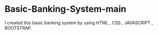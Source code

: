 # Basic-Banking-System-main
I created this basic banking system by using HTML , CSS , JAVASCRIPT , BOOTSTRAP.
